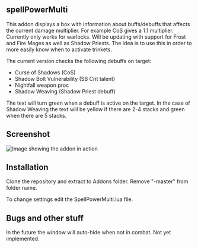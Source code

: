 ## spellPowerMulti

This addon displays a box with information about buffs/debuffs that affects the current damage multiplier. For example CoS gives a 1.1 multiplier. Currently only works for warlocks. Will be updating with support for Frost and Fire Mages as well as Shadow Priests. The idea is to use this in order to more easily know when to activate trinkets.

The current version checks the following debuffs on target:
* Curse of Shadows (CoS)
* Shadow Bolt Vulnerability (SB Crit talent)
* Nightfall weapon proc
* Shadow Weaving (Shadow Priest debuff)

The text will turn green when a debuff is active on the target. In the case of Shadow Weaving the text will be yellow if there are 2-4 stacks and green when there are 5 stacks.

## Screenshot

![Image showing the addon in action](http://i.imgur.com/RUxVkM4.jpg)

## Installation

Clone the repository and extract to Addons folder. Remove "-master" from folder name.

To change settings edit the SpellPowerMulti.lua file.

## Bugs and other stuff

In the future the window will auto-hide when not in combat. Not yet implemented.
